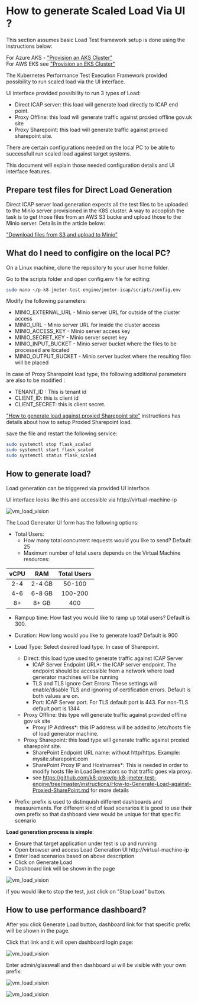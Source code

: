# How to generate Scaled Load Via UI ?

This section assumes basic Load Test framework setup is done using the instructions below:

For Azure AKS - ["Provision an AKS Cluster"](../deployment/terraform/aks/README.MD)<br/>
For AWS EKS see ["Provision an EKS Cluster"](../deployment/terraform/eks/README.md)

The Kubernetes Performance Test Execution Framework provided possibility to run scaled load via the UI interface.

UI interface provided possibility to run 3 types of Load:

- Direct ICAP server: this load will generate load directly to ICAP end point.
- Proxy Offline: this load will generate traffic against proxied offline gov.uk site
- Proxy Sharepoint: this load will generate traffic against proxied sharepoint site.

There are certain configurations needed on the local PC to be able to successfull run scaled load against target systems.

This document will explain those needed configuration details and UI interface features.

## Prepare test files for Direct Load Generation

Direct ICAP server load generation expects all the test files to be uploaded to the Minio server provisioned in the K8S cluster.
A way to accoplish the task is to get those files from an AWS S3 bucke and upload those to the Minio server.
Details in the article below:

["Download files from S3 and upload to Minio"](.../jmeter-icap/scripts/s3-to-minio-utility)

## What do I need to configire on the local PC?

On a Linux machine, clone the repository to your user home folder.

Go to the scripts folder and open config.env file for editing:

```bash
sudo nano ~/p-k8-jmeter-test-engine/jmeter-icap/scripts/config.env
```
 Modify the following parameters:
 - MINIO_EXTERNAL_URL - Minio server URL for outside of the cluster access
 - MINIO_URL - Minio server URL for inside the cluster access
 - MINIO_ACCESS_KEY - Minio server access key
 - MINIO_SECRET_KEY - Minio server secret key
 - MINIO_INPUT_BUCKET - Minio server bucket where the files to be processed are located
 - MINIO_OUTPUT_BUCKET - Minio server bucket where the resulting files will be placed
 
In case of Proxy Sharepoint load type, the following additional parameters are also to be modified :
- TENANT_ID : This is tenant id
- CLIENT_ID: this is client id
- CLIENT_SECRET: this is client secret. 

["How to generate load against proxied Sharepoint site"](./How-to-Generate-Load-against-Proxied-SharePoint.md) instructions has details about how to setup Proxied Sharepoint load.

save the file and restart the following service:

```bash
sudo systemctl stop flask_scaled 
sudo systemctl start flask_scaled
sudo systemctl status flask_scaled
```

## How to generate load?

Load generation can be triggered via provided UI interface.

UI interface looks like this and accessible via http://virtual-machine-ip

![vm_load_vision](pngs/Share-Point-Load-UI.png)

The Load Generator UI form has the following options:

- Total Users: 
    - How many total concurrent requests would you like to send? Default: 25
    - Maximum number of total users depends on the Virtual Machine resources:

| vCPU     | RAM | Total Users    | 
| :----:   | :----:   |    :----: |
| 2-4      | 2-4 GB     | 50-100   |
| 4-6  | 6-8  GB      | 100-200| 
| 8+ | 8+  GB      | 400| 

- Rampup time: How fast you would like to ramp up total users? Default is 300.
- Duration: How long would you like to generate load? Default is 900
- Load Type: Select desired load type. In case of Sharepoint.
    - Direct: this load type used to generate traffic against ICAP Server
        - ICAP Server Endpoint URL*: the ICAP server endpoint. The endpoint should be accessible from a network where load generator machines will be running
        - TLS and TLS Ignore Cert Errors: These settings will enable/disable TLS and ignoring of certification errors. Default is both values are on.
        - Port: ICAP Server port. For TLS default port is 443. For non-TLS default port is 1344
    - Proxy Offline: this type will generate traffic against provided offline gov uk site
        - Proxy IP Address*: this IP address will be added to /etc/hosts file of load generator machine.
    - Proxy Sharepoint: this load type will generate traffic against proxied sharepoint site.
        -  SharePoint Endpoint URL name: without http/https. Example: mysite.sharepoint.com
        -  SharePoint Proxy IP and Hostnames*: This is needed in order to modify hosts file in LoadGenerators so that traffic goes via proxy.
        -  see https://github.com/k8-proxy/p-k8-jmeter-test-engine/tree/master/instructions/How-to-Generate-Load-against-Proxied-SharePoint.md for more details

- Prefix: prefix is used to distinquish different dashboards and measurements. For different kind of load scenarios it is good to use their own prefix so that dashboard view would be unique for that specific scenario

**Load generation process is simple**:

- Ensure that target application under test is up and running
- Open browser and access Load Generation UI http://virtual-machine-ip
- Enter load scenarios based on above description
- Click on Generate Load
- Dashboard link will be shown in the page

![vm_load_vision](pngs/Scaled-Load-UI-Dashboard-Link.png)

if you would like to stop the test, just click on "Stop Load" button.

## How to use performance dashboard?

After you click Generate Load button, dashboard link for that specific prefix will be shown in the page.

Click that link and it will open dashboard login page:

![vm_load_vision](pngs/Grafana-login.png)

Enter admin/glasswall and then dashboard ui will be visible with your own prefix:

![vm_load_vision](pngs/Share-Point-Dashboard.png)

![vm_load_vision](pngs/Dashboard-sample.png)

